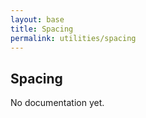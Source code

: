 ```yaml
---
layout: base
title: Spacing
permalink: utilities/spacing
---
```


## Spacing

<p class="hint hint--error">No documentation yet.</p>